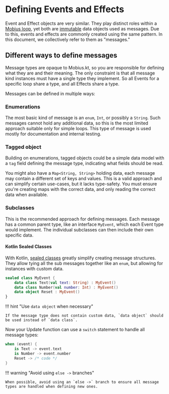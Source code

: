 # Defining Events and Effects

Event and Effect objects are very similar.
They play distinct roles within a [Mobius loop](../reference/mobius-loop.md), yet both are
[immutable](./immutability.md) data objects used as messages.
Due to this, events and effects are commonly created using the same pattern.
In this document, we collectively refer to them as "messages."

## Different ways to define messages

Message types are opaque to Mobius.kt, so you are responsible for defining what they are and their meaning.
The only constraint is that all message kind instances must have a single type they implement.
So all Events for a specific loop share a type, and all Effects share a type.

Messages can be defined in multiple ways:

### Enumerations

The most basic kind of message is an `enum`, `Int`, or possibly a `String`.
Such messages cannot hold any additional data, so this is the most limited approach suitable only for simple loops.
This type of message is used mostly for documentation and internal testing.

### Tagged object

Building on enumerations, tagged objects could be a simple data model with a `tag` field defining the message type,
indicating what fields should be read.

You might also have a `Map<String, String>` holding data, each message may contain a different set of keys and values.
This is a valid approach and can simplify certain use-cases, but it lacks type-safety.
You must ensure you're creating maps with the correct data, and only reading the correct data when available.

### Subclasses

This is the recommended approach for defining messages.
Each message has a common parent type, like an interface `MyEvent`, which each Event type would implement.
The individual subclasses can then include their own specific data.

#### Kotlin Sealed Classes

With Kotlin, [sealed classes](https://kotlinlang.org/docs/reference/sealed-classes.html) greatly simplify creating
message structures.
They allow tying all the sub messages together like an `enum`, but allowing for instances with custom data.

```kotlin
sealed class MyEvent {
    data class Text(val text: String) : MyEvent()
    data class Number(val number: Int) : MyEvent()
    data object Reset : MyEvent()
}
```

!!! hint "Use `data object` when necessary"

    If the message type does not contain custom data, `data object` should be used instead of `data class`.

Now your Update function can use a `switch` statement to handle all message types:

```kotlin
when (event) {
    is Text -> event.text
    is Number -> event.number
    Reset -> /* code */
}
```

!!! warning "Avoid using `else ->` branches"

    When possible, avoid using an `else ->` branch to ensure all message types are handled when defining new ones.
